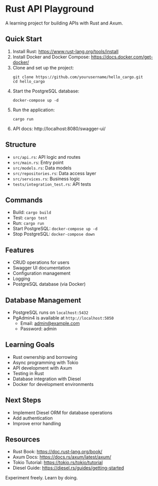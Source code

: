 # Rust API Playground

A learning project for building APIs with Rust and Axum.

## Quick Start

1. Install Rust: https://www.rust-lang.org/tools/install
2. Install Docker and Docker Compose: https://docs.docker.com/get-docker/
3. Clone and set up the project:
   ```
   git clone https://github.com/yourusername/hello_cargo.git
   cd hello_cargo
   ```
4. Start the PostgreSQL database:
   ```
   docker-compose up -d
   ```
5. Run the application:
   ```
   cargo run
   ```
6. API docs: http://localhost:8080/swagger-ui/

## Structure

- `src/api.rs`: API logic and routes
- `src/main.rs`: Entry point
- `src/models.rs`: Data models
- `src/repositories.rs`: Data access layer
- `src/services.rs`: Business logic
- `tests/integration_test.rs`: API tests

## Commands

- Build: `cargo build`
- Test: `cargo test`
- Run: `cargo run`
- Start PostgreSQL: `docker-compose up -d`
- Stop PostgreSQL: `docker-compose down`

## Features

- CRUD operations for users
- Swagger UI documentation
- Configuration management
- Logging
- PostgreSQL database (via Docker)

## Database Management

- PostgreSQL runs on `localhost:5432`
- PgAdmin4 is available at `http://localhost:5050`
   - Email: admin@example.com
   - Password: admin

## Learning Goals

- Rust ownership and borrowing
- Async programming with Tokio
- API development with Axum
- Testing in Rust
- Database integration with Diesel
- Docker for development environments

## Next Steps

- Implement Diesel ORM for database operations
- Add authentication
- Improve error handling

## Resources

- Rust Book: https://doc.rust-lang.org/book/
- Axum Docs: https://docs.rs/axum/latest/axum/
- Tokio Tutorial: https://tokio.rs/tokio/tutorial
- Diesel Guide: https://diesel.rs/guides/getting-started

Experiment freely. Learn by doing.